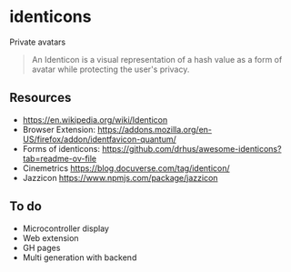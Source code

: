 # identicons
Private avatars

> An Identicon is a visual representation of a hash value as a form of avatar while protecting the user's privacy.

## Resources

- https://en.wikipedia.org/wiki/Identicon
- Browser Extension: https://addons.mozilla.org/en-US/firefox/addon/identfavicon-quantum/
- Forms of identicons: https://github.com/drhus/awesome-identicons?tab=readme-ov-file
- Cinemetrics https://blog.docuverse.com/tag/identicon/
- Jazzicon https://www.npmjs.com/package/jazzicon

## To do
- Microcontroller display
- Web extension
- GH pages
- Multi generation with backend
